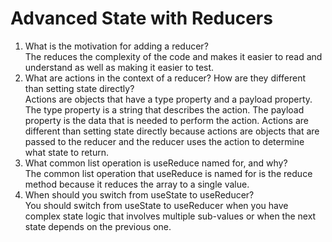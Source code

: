 # Advanced State with Reducers

1. What is the motivation for adding a reducer?\
The reduces the complexity of the code and makes it easier to read and understand as well as making it easier to test.
2. What are actions in the context of a reducer? How are they different than setting state directly?\
Actions are objects that have a type property and a payload property. The type property is a string that describes the action. The payload property is the data that is needed to perform the action. Actions are different than setting state directly because actions are objects that are passed to the reducer and the reducer uses the action to determine what state to return.
3. What common list operation is useReduce named for, and why?\
The common list operation that useReduce is named for is the reduce method because it reduces the array to a single value.
4. When should you switch from useState to useReducer?\
You should switch from useState to useReducer when you have complex state logic that involves multiple sub-values or when the next state depends on the previous one.
